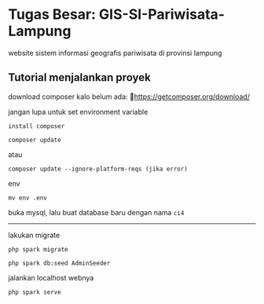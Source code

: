 # Tugas Besar: GIS-SI-Pariwisata-Lampung

website sistem informasi geografis pariwisata di provinsi lampung

## Tutorial menjalankan proyek

download composer kalo belum ada: 🔗https://getcomposer.org/download/ 

jangan lupa untuk set environment variable

```
install composer
```

```
composer update
```
atau
```
composer update --ignore-platform-reqs (jika error)
```

env
```
mv env .env
```

buka mysql, lalu buat database baru dengan nama `ci4`
<hr />

lakukan migrate

```
php spark migrate
```

```
php spark db:seed AdminSeeder
```

jalankan localhost webnya
```
php spark serve
```

